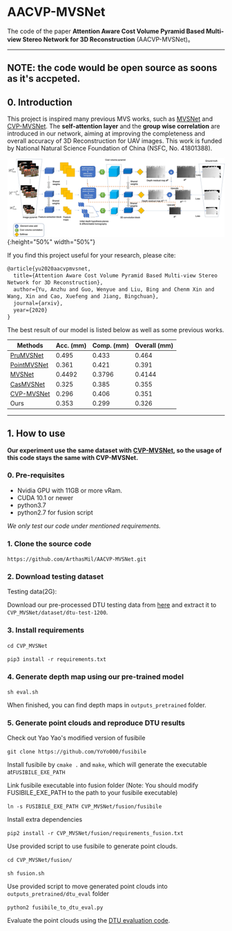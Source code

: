 # AACVP-MVSNet
The code of the paper **Attention Aware Cost Volume Pyramid Based Multi-view Stereo Network for 3D Reconstruction** (AACVP-MVSNet)。

---
## NOTE: the code would be open source as soons as it's accpeted.


## 0. Introduction

This project is inspired many previous MVS works, such as [MVSNet](https://github.com/xy-guo/MVSNet_pytorch) and [CVP-MVSNet](https://github.com/JiayuYANG/CVP-MVSNet). The **self-attention layer** and the **group wise correlation** are introduced in our network, aiming at improving the completeness and overall accuracy of 3D Reconstruction for UAV images. This work is funded by National Natural Science Foundation of China (NSFC, No. 41801388).

![The network structure of AACVP-MVSNet](https://github.com/ArthasMil/AACVP-MVSNet/blob/main/imgs/NetwordStructure.jpg){:height="50%" width="50%"}

If you find this project useful for your research, please cite:
```
@article{yu2020aacvpmvsnet,
  title={Attention Aware Cost Volume Pyramid Based Multi-view Stereo Network for 3D Reconstruction},
  author={Yu, Anzhu and Guo, Wenyue and Liu, Bing and Chenm Xin and Wang, Xin and Cao, Xuefeng and Jiang, Bingchuan},
  journal={arxiv},
  year={2020}
}
```
The best result of our model is listed below as well as some previous works.

| Methods | Acc. (mm) | Comp. (mm) | Overall (mm) |
|-----------|-----------|------------|--------------|
| [PruMVSNet](https://www.sciencedirect.com/science/article/abs/pii/S0924271620301763) | 0.495 | 0.433   |  0.464        |
| [PointMVSNet](https://github.com/callmeray/PointMVSNet) |  0.361 | 0.421 | 0.391 | 
| [MVSNet](https://github.com/xy-guo/MVSNet_pytorch) | 0.4492 | 0.3796 | 0.4144 | 
| [CasMVSNet](https://github.com/alibaba/cascade-stereo/tree/master/CasMVSNet) | 0.325 | 0.385 | 0.355 |
| [CVP-MVSNet](https://github.com/xy-guo/MVSNet_pytorch) | 0.296 | 0.406 | 0.351 | 
| Ours | 0.353     | 0.299      | 0.326        |


---

## 1. How to use

**Our experiment use the same dataset with [CVP-MVSNet](https://github.com/JiayuYANG/CVP-MVSNet), so the usage of this code stays the same with CVP-MVSNet.**
### 0. Pre-requisites

* Nvidia GPU with 11GB or more vRam.
* CUDA 10.1 or newer
* python3.7
* python2.7 for fusion script

*We only test our code under mentioned requirements.*

### 1. Clone the source code

`https://github.com/ArthasMil/AACVP-MVSNet.git`

### 2. Download testing dataset

Testing data(2G):

Download our pre-processed DTU testing data from [here](https://drive.google.com/file/d/1rX0EXlUL4prRxrRu2DgLJv2j7-tpUD4D/view?usp=sharing) and extract it to `CVP_MVSNet/dataset/dtu-test-1200`.

### 3. Install requirements

`cd CVP_MVSNet`

`pip3 install -r requirements.txt`

### 4. Generate depth map using our pre-trained model

`sh eval.sh`

When finished, you can find depth maps in `outputs_pretrained` folder.

### 5. Generate point clouds and reproduce DTU results


Check out Yao Yao's modified version of fusibile

`git clone https://github.com/YoYo000/fusibile`

Install fusibile by `cmake .` and `make`, which will generate the executable at`FUSIBILE_EXE_PATH`

Link fusibile executable into fusion folder (Note: You should modify FUSIBILE_EXE_PATH to the path to your fusibile executable)

`ln -s FUSIBILE_EXE_PATH CVP_MVSNet/fusion/fusibile`

Install extra dependencies

`pip2 install -r CVP_MVSNet/fusion/requirements_fusion.txt`

Use provided script to use fusibile to generate point clouds. 

`cd CVP_MVSNet/fusion/`

`sh fusion.sh`

Use provided script to move generated point clouds into `outputs_pretrained/dtu_eval` folder

`python2 fusibile_to_dtu_eval.py`

Evaluate the point clouds using the [DTU evaluation code](http://roboimagedata.compute.dtu.dk/?page_id=36).
